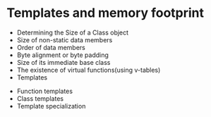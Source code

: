 # Templates and memory footprint

- Determining the Size of a Class object
- Size of non-static data members
- Order of data members
- Byte alignment or byte padding
- Size of its immediate base class
- The existence of virtual functions(using v-tables)
- Templates
* Function templates
* Class templates
* Template specialization

